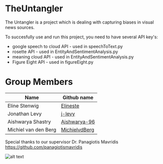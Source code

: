 # TheUntangler
The Untangler is a project which is dealing with capturing biases in visual news sources.

To succesfully use and run this project, you need to have several API key's:
*    google speech to cloud API      - used in speechToText.py
*   rosette API                     - used in EntityAndSentimentAnalysis.py
*   meaning cloud API               - used in EntityAndSentimentAnalysis.py
*   Figure Eight API                - used in figureEight.py

# Group Members
|Name|Github name|
|----|-----------|
|Eline Stenwig|[Elineste](https://github.com/Elineste)|
|Jonathan Levy|[j-levy](https://github.com/j-levy)|
|Aishwarya Shastry|[Aishwarya-96](https://github.com/Aishwarya-96)|
|Michiel van den Berg|[MichielvdBerg](https://github.com/michielvdberg)|

Special thanks to our supervisor Dr. Panagiotis Mavridis https://github.com/panagiotismavridis

![alt text](https://github.com/MichielvdBerg/TheUntangler/blob/master/GroupPicture.jpg)
